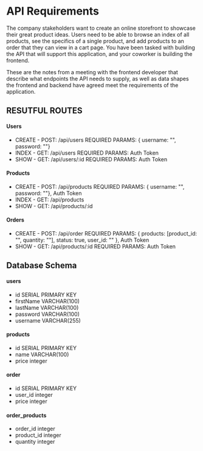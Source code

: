 # API Requirements
The company stakeholders want to create an online storefront to showcase their great product ideas. Users need to be able to browse an index of all products, see the specifics of a single product, and add products to an order that they can view in a cart page. You have been tasked with building the API that will support this application, and your coworker is building the frontend.

These are the notes from a meeting with the frontend developer that describe what endpoints the API needs to supply, as well as data shapes the frontend and backend have agreed meet the requirements of the application. 


## RESUTFUL ROUTES

#### Users
- CREATE - POST: /api/users REQUIRED PARAMS: { username: "", password: ""}
- INDEX - GET: /api/users REQUIRED PARAMS: Auth Token
- SHOW - GET: /api/users/:id REQUIRED PARAMS: Auth Token


#### Products
- CREATE - POST: /api/products REQUIRED PARAMS: { username: "", password: ""}, Auth Token
- INDEX - GET: /api/products
- SHOW - GET: /api/products/:id


#### Orders
- CREATE - POST: /api/order REQUIRED PARAMS: { products: [product_id: "", quantity: ""], status: true, user_id: "" }, Auth Token
- SHOW - GET: /api/products/:id REQUIRED PARAMS: Auth Token


## Database Schema
#### users
- id         SERIAL PRIMARY KEY
- firstName  VARCHAR(100)
- lastName   VARCHAR(100)
- password   VARCHAR(100)
- username   VARCHAR(255)

#### products
-  id        SERIAL PRIMARY KEY
- name       VARCHAR(100)
- price      integer

#### order
-  id        SERIAL PRIMARY KEY
- user_id    integer
- price      integer

#### order_products
- order_id   integer
- product_id integer
- quantity   integer

